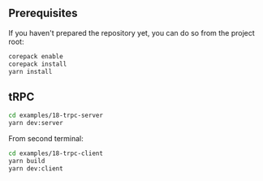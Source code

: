 ## Prerequisites

If you haven't prepared the repository yet, you can do so from the project root:

```bash
corepack enable
corepack install
yarn install
```

## tRPC

```bash
cd examples/18-trpc-server
yarn dev:server
```

From second terminal:

```bash
cd examples/18-trpc-client
yarn build
yarn dev:client
```
